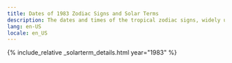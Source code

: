 ```yaml
---
title: Dates of 1983 Zodiac Signs and Solar Terms
description: The dates and times of the tropical zodiac signs, widely used in western astrology, and solar terms of year 1983
lang: en-US
locale: en_US
---
```

{% include_relative _solarterm_details.html year="1983" %}
